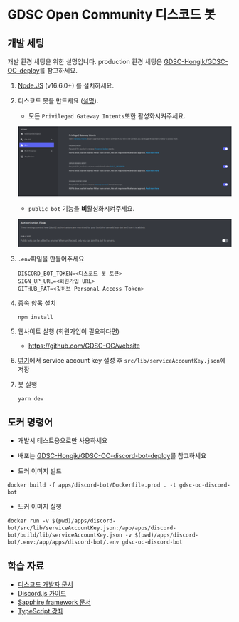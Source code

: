 # GDSC Open Community 디스코드 봇

## 개발 세팅

개발 환경 세팅을 위한 설명입니다. production 환경 세팅은
[GDSC-Hongik/GDSC-OC-deploy](https://github.com/GDSC-Hongik/GDSC-OC-deploy)를 참고하세요.

1. [Node.JS](https://nodejs.org) (v16.6.0+) 를 설치하세요.

2. 디스코드 봇을 만드세요
   ([설명](https://discordjs.guide/preparations/setting-up-a-bot-application.html)).

   - 모든 `Privileged Gateway Intents`또한 활성화시켜주세요.

   ![gateway intents](/.github/img/privileged-gateway-intents.png)

   - `public bot` 기능을 **비**활성화시켜주세요.

   ![gateway intents](/.github/img/public-bot.png)

3. `.env`파일을 만들어주세요

   ```dosini
   DISCORD_BOT_TOKEN=<디스코드 봇 토큰>
   SIGN_UP_URL=<회원가입 URL>
   GITHUB_PAT=<깃허브 Personal Access Token>
   ```

4. 종속 항목 설치

   ```
   npm install
   ```

5. 웹사이트 실행 (회원가입이 필요하다면)

   - https://github.com/GDSC-OC/website

6. [여기](https://console.firebase.google.com/u/0/project/gdsc-oc-beta/settings/serviceaccounts/adminsdk)에서 service account key 샐성 후 `src/lib/serviceAccountKey.json`에 저장

7. 봇 실행

   ```
   yarn dev
   ```

## 도커 명령어

- 개발시 테스트용으로만 사용하세요
- 배포는 [GDSC-Hongik/GDSC-OC-discord-bot-deploy](https://github.com/GDSC-Hongik/GDSC-OC-discord-bot-deploy)를 참고하세요

- 도커 이미지 빌드

```
docker build -f apps/discord-bot/Dockerfile.prod . -t gdsc-oc-discord-bot
```

- 도커 이미지 실행

```
docker run -v $(pwd)/apps/discord-bot/src/lib/serviceAccountKey.json:/app/apps/discord-bot/build/lib/serviceAccountKey.json -v $(pwd)/apps/discord-bot/.env:/app/apps/discord-bot/.env gdsc-oc-discord-bot
```

## 학습 자료

- [디스코드 개발자 문서](https://discord.com/developers/docs)
- [Discord.js 가이드](https://discordjs.guide)
- [Sapphire framework 문서](https://sapphirejs.dev/docs/General/Welcome)
- [TypeScript 강좌](https://www.typescripttutorial.net)
